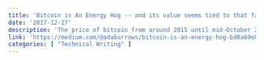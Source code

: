 ```yaml
---
title: 'Bitcoin is An Energy Hog -- and its value seems tied to that fact'
date: '2017-12-27'
description: 'The price of bitcoin from around 2015 until mid-October 2017, tracks with the price of electricity in China. From August and October, it correlates with the average US cost of energy. In November, it goes on a space walk to a new energy level. By the start of December, it moves with the average cost of electricity in NYC.'
link: 'https://medium.com/@adaburrows/bitcoin-is-an-energy-hog-bd0a69e8ae89'
categories: [ "Technical Writing" ]
---
```

